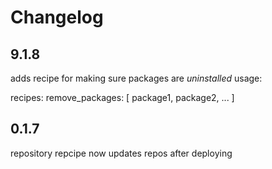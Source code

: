 Changelog
=============

9.1.8
------------

adds recipe for making sure packages are _uninstalled_
usage:

recipes:
  remove_packages: [ package1, package2, ... ]


0.1.7
------------

repository repcipe now updates repos after deploying
